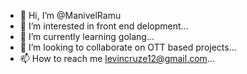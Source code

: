 - 👋 Hi, I’m @ManivelRamu
- 👀 I’m interested in front end delopment...
- 🌱 I’m currently learning golang...
- 💞️ I’m looking to collaborate on OTT based projects...
- 📫 How to reach me levincruze12@gmail.com...

<!---
ManivelRamu/ManivelRamu is a ✨ special ✨ repository because its `README.md` (this file) appears on your GitHub profile.
You can click the Preview link to take a look at your changes.
--->
